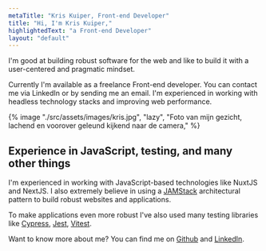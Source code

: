 ```yaml
---
metaTitle: "Kris Kuiper, Front-end Developer"
title: "Hi, I'm Kris Kuiper,"
highlightedText: "a Front-end Developer"
layout: "default"
---
```


I'm good at building robust software for the web and like to build it with a user-centered and pragmatic mindset.

Currently I'm available as a freelance Front-end developer. You can contact me via LinkedIn or by sending me an email. I'm experienced in working with headless technology stacks and improving web performance.

{% image "./src/assets/images/kris.jpg", "lazy", "Foto van mijn gezicht, lachend en voorover geleund kijkend naar de camera," %}

## Experience in JavaScript, testing, and many other things

I'm experienced in working with JavaScript-based technologies like NuxtJS and NextJS. I also extremely believe in using a [JAMStack](https://jamstack.org/) architectural pattern to build robust websites and applications.

To make applications even more robust I've also used many testing libraries like [Cypress](https://www.cypress.io/), [Jest](https://jestjs.io/), [Vitest](https://vitest.dev/).

Want to know more about me? You can find me on [Github](https://github.com/kriskuiper) and [LinkedIn](https://www.linkedin.com/in/kris-kuiper-0b6897a2/).
